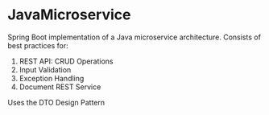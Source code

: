 # JavaMicroservice

Spring Boot implementation of a Java microservice architecture. Consists of best practices for:

1. REST API: CRUD Operations
2. Input Validation
3. Exception Handling
4. Document REST Service

Uses the DTO Design Pattern

